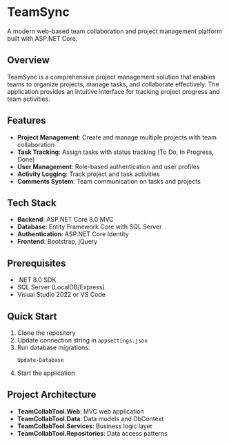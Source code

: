 # TeamSync

A modern web-based team collaboration and project management platform built with ASP.NET Core.

## Overview

TeamSync is a comprehensive project management solution that enables teams to organize projects, manage tasks, and collaborate effectively. The application provides an intuitive interface for tracking project progress and team activities.

## Features

- **Project Management**: Create and manage multiple projects with team collaboration
- **Task Tracking**: Assign tasks with status tracking (To Do, In Progress, Done)
- **User Management**: Role-based authentication and user profiles
- **Activity Logging**: Track project and task activities
- **Comments System**: Team communication on tasks and projects

## Tech Stack

- **Backend**: ASP.NET Core 8.0 MVC
- **Database**: Entity Framework Core with SQL Server
- **Authentication**: ASP.NET Core Identity
- **Frontend**: Bootstrap, jQuery

## Prerequisites

- .NET 8.0 SDK
- SQL Server (LocalDB/Express)
- Visual Studio 2022 or VS Code

## Quick Start

1. Clone the repository
2. Update connection string in `appsettings.json`
3. Run database migrations:
   ```
   Update-Database
   ```
4. Start the application

## Project Architecture

- **TeamCollabTool.Web**: MVC web application
- **TeamCollabTool.Data**: Data models and DbContext
- **TeamCollabTool.Services**: Business logic layer
- **TeamCollabTool.Repositories**: Data access patterns
